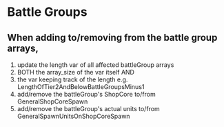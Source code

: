 # Battle Groups

## When adding to/removing from the battle group arrays, 
1. update the length var of all affected battleGroup arrays
  1. BOTH the array_size of the var itself AND 
  2. the var keeping track of the length e.g. LengthOfTier2AndBelowBattleGroupsMinus1
2. add/remove the battleGroup's ShopCore to/from GeneralShopCoreSpawn 
3. add/remove the battleGroup's actual units to/from GeneralSpawnUnitsOnShopCoreSpawn
